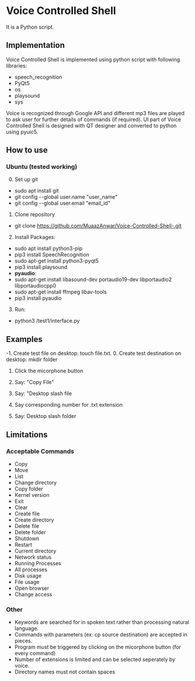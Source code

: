 # Voice Controlled Shell

It is a Python script. 

## Implementation

Voice Controlled Shell is implemented using python script with following
libraries:
* speech_recognition
* PyQt5
* os
* playsound
* sys 

Voice is recognized through Google API and different mp3 files are played to ask user for further details of commands (if required). UI part of Voice Controlled Shell is designed with QT designer and converted to python using pyuic5.  

## How to use

### Ubuntu (tested working)

0. Set up git
* sudo apt install git
* git config --global user.name "user_name"
* git config --global user.email "email_id"

1. Clone repository
* git clone https://github.com/MuaazAnwar/Voice-Controlled-Shell-.git

2. Install Packages:
* sudo apt install python3-pip
* pip3 install SpeechRecognition
* sudo apt-get install python3-pyqt5
* pip3 install playsound
* **pyaudio**:
* sudo apt-get install libasound-dev portaudio19-dev libportaudio2 libportaudiocpp0
* sudo apt-get install ffmpeg libav-tools
* pip3 install pyaudio

3. Run:
* python3 /test1/interface.py

## Examples

-1. Create test file on desktop: touch file.txt. 
0. Create test destination on desktop: mkdir folder

1. Click the micorphone button

2. Say: "Copy File"

3. Say: "Desktop slash file

4. Say corresponding number for .txt extension

5. Say: Desktop slash folder

## Limitations

### Acceptable Commands
* Copy
* Move
* List
* Change directory
* Copy folder
* Kernel version
* Exit
* Clear
* Create file
* Create directory
* Delete file
* Delete folder
* Shutdown
* Restart
* Current directory
* Network status
* Running Processes
* All processes
* Disk usage
* File usage
* Open browser
* Change access

### Other
* Keywords are searched for in spoken text rather than processing natural language.
* Commands with parameters (ex: cp source destination) are accepted in pieces.
* Program must be triggered by clicking on the micorphone button (for every command)
* Number of extensions is limited and can be selected seperately by voice.
* Directory names must not contain spaces
